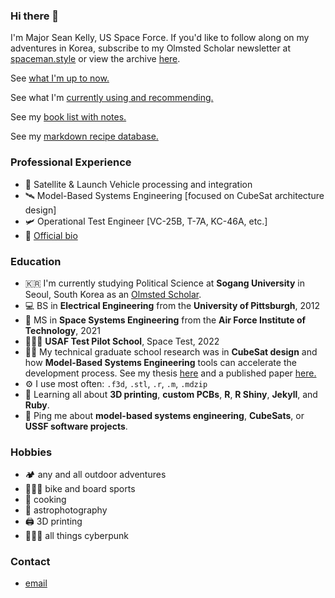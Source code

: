 ### Hi there 👋
I'm Major Sean Kelly, US Space Force.
If you'd like to follow along on my adventures in Korea, subscribe to my Olmsted Scholar newsletter at <a href="http://www.spaceman.style">spaceman.style</a> or view the archive [here](/SpacemanStyle/newsletter_archive.md). 

See [what I'm up to now.](now.md)

See what I'm [currently using and recommending.](uses.md)

See my [book list with notes.](books.md)

See my [markdown recipe database.](recipes.md)


### Professional Experience
- 🚀 Satellite & Launch Vehicle processing and integration
- 🛰️ Model-Based Systems Engineering [focused on CubeSat architecture design]
- 🛩️ Operational Test Engineer [VC-25B, T-7A, KC-46A, etc.]
- 📜 <a href="docs/official_bio.pdf">Official bio</a>
  
### Education
- 🇰🇷 I'm currently studying Political Science at **Sogang University** in Seoul, South Korea as an [Olmsted Scholar](https://olmstedfoundation.org).
- 💻 BS in **Electrical Engineering** from the **University of Pittsburgh**, 2012
- 🚀 MS in **Space Systems Engineering** from the **Air Force Institute of Technology**, 2021
- 🧑🏼‍🚀 **USAF Test Pilot School**, Space Test, 2022
- 👨‍🔬 My technical graduate school research was in **CubeSat design** and how **Model-Based Systems Engineering** tools can accelerate the development process. See my thesis <a href="docs/CubeSat thesis.pdf">here</a> and a published paper <a href="docs/CubeSat paper.pdf">here.</a>
- ⚙️ I use most often: `.f3d`, `.stl`, `.r`, `.m`, `.mdzip`
- 🌱 Learning all about **3D printing**, **custom PCBs**, **R**, **R Shiny**, **Jekyll**, and **Ruby**.
- 💬 Ping me about **model-based systems engineering**, **CubeSats**, or **USSF software projects**.

### Hobbies
- 🏕 any and all outdoor adventures
- 🚵🏼‍♂️ bike and board sports
- 🍜 cooking
- 🔭 astrophotography
- 🖨 3D printing
- 👨🏼‍🎤 all things cyberpunk

### Contact
- <a href="mailto:seanrkelly35@gmail.com">email</a>
